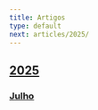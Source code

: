 ```yaml
---
title: Artigos
type: default
next: articles/2025/
---
```


## [2025](articles/2025/)

### [Julho](articles/2025/07/)
<!-- [página de teste](articles/2025/07/leaf) -->

